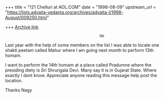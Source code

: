 +++
title = "121 Chelluri at AOL.COM"
date = "1998-08-09"
upstream_url = "https://lists.advaita-vedanta.org/archives/advaita-l/1998-August/009250.html"

+++
[Archive link](https://lists.advaita-vedanta.org/archives/advaita-l/1998-August/009250.html)

                                               Om

Last year with the help of some  members on the list I was able to locate one
shakti peetam called Mahur where I am going next month to perform 13th homam.

I want to perform the 14th homam at a place called Pradumne where the
presiding diety is Sri Shrungala Devi.   Many say it is in Gujarat State.
Where exactly I dont know.   Appreciate anyone reading this message help post
the location.

Thanks                                                        Nagy

